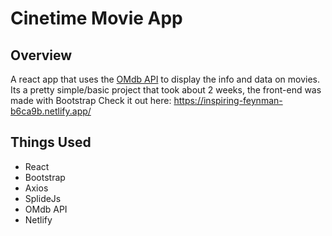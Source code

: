 # Cinetime Movie App
## Overview
A react app that uses the [OMdb API](http://www.omdbapi.com/) to display the info and data on movies. Its a pretty simple/basic project that took about 2 weeks, the front-end was made with Bootstrap
Check it out here: https://inspiring-feynman-b6ca9b.netlify.app/  

## Things Used
* React
* Bootstrap
* Axios
* SplideJs
* OMdb API
* Netlify
